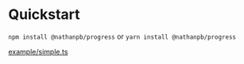 # Quickstart

``npm install @nathanpb/progress`` or ``yarn install @nathanpb/progress``

[example/simple.ts](/example/simple.ts ':include')

